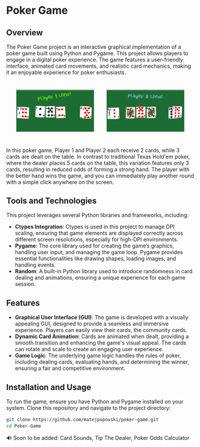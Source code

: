 # Poker Game

## Overview

The Poker Game project is an interactive graphical implementation of a poker game built using Python and Pygame. This project allows players to engage in a digital poker experience. The game features a user-friendly interface, animated card movements, and realistic card mechanics, making it an enjoyable experience for poker enthusiasts.

<table style="border-collapse: separate; border-spacing: 20px;">
    <tr>
        <td><img src="images/Screenshot1.png" alt="Screenshot1" width="500"/></td>
        <td><img src="images/Screenshot2.png" alt="Screenshot2" width="500"/></td>
    </tr>
</table>

In this poker game, Player 1 and Player 2 each receive 2 cards, while 3 cards are dealt on the table. In contrast to traditional Texas Hold'em poker, where the dealer places 5 cards on the table, this variation features only 3 cards, resulting in reduced odds of forming a strong hand. The player with the better hand wins the game, and you can immediately play another round with a simple click anywhere on the screen.

## Tools and Technologies

This project leverages several Python libraries and frameworks, including:

- **Ctypes Integration**: Ctypes is used in this project to manage DPI scaling, ensuring that game elements are displayed correctly across different screen resolutions, especially for high-DPI environments.
- **Pygame**: The core library used for creating the game’s graphics, handling user input, and managing the game loop. Pygame provides essential functionalities like drawing shapes, loading images, and handling events.
- **Random**: A built-in Python library used to introduce randomness in card dealing and animations, ensuring a unique experience for each game session.


## Features

- **Graphical User Interface (GUI)**: The game is developed with a visually appealing GUI, designed to provide a seamless and immersive experience. Players can easily view their cards, the community cards.
- **Dynamic Card Animation**: Cards are animated when dealt, providing a smooth transition and enhancing the game's visual appeal. The cards can rotate and scale to create an engaging user experience.
- **Game Logic**: The underlying game logic handles the rules of poker, including dealing cards, evaluating hands, and determining the winner, ensuring a fair and competitive environment.

## Installation and Usage

To run the game, ensure you have Python and Pygame installed on your system. Clone this repository and navigate to the project directory:

```bash
git clone https://github.com/matejpopovski/poker-game.git
cd Poker-Game

```

🔊 Soon to be added: Card Sounds, Tip The Dealer, Poker Odds Calculator


